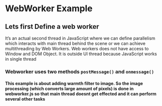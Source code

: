 # WebWorker Example

## Lets first Define a web worker
It’s an actual second thread in JavaScript where we can define parallelism which interacts with main thread behind the scene or we can achieve multithreading by Web Workers.
Web workers does not have access to Window and DOM Object. It is outside UI thread because JavaScript works in single thread

### Webworker uses two methods `postMessage()` and  `onmessage()`

#### This example is about adding warmth filter to image. So the image processing (which converts large amount of pixels) is done in webworker.js so that main thread doesnt get effected and it can perform several other tasks
